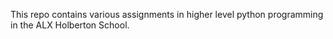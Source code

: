This repo contains various assignments in higher level python programming in the ALX Holberton School.
